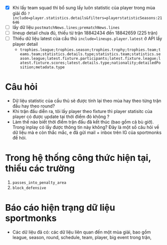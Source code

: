  - [x] Khi lấy team squad thì bổ sung lấy luôn statistic của player trong mùa giải đó `?include=player.statistics.details&filters=playerstatisticSeasons:21646`
- [ ] lấy dữ liệu `postmatchNews.lines;prematchNews.lines`
- [ ] lineup detail chưa đủ, thiếu từ trận 18842434 đến 18842659 (225 trận)
- [ ] Thiếu dữ liệu latest của cầu thủ `include=lineups.player.latest` ở API lấy player detail
	- `trophies.league;trophies.season;trophies.trophy;trophies.team;teams.team;statistics.details.type;statistics.team;statistics.season.league;latest.fixture.participants;latest.fixture.league;latest.fixture.scores;latest.details.type;nationality;detailedPosition;metadata.type`


# Câu hỏi
- Dữ liệu statistic của cầu thủ sẽ được tính lại theo mùa hay theo từng trận đấu hay theo round?
- Khi trận đấu diễn ra, tôi lấy player theo fixture thì player statisitc của player có được update tại thời điểm đó không ?
- Làm thế nào biết thời điểm trận đấu đã kết thúc (bao gồm cả bù giờ). Trong inplay có lấy được thông tin này không?
Đây là một số câu hỏi về dữ liệu mà e còn thắc mắc, e đã gửi mail + inbox trên IG của sportmonks để hỏi.


# Trong hệ thống công thức hiện tại, thiếu các trường

 1. `passes_into_penalty_area`
 2. `block_defensive`
 
 # Báo cáo hiện trạng dữ liệu sportmonks
 
- Các dữ liệu đã có: các dữ liệu liên quan đến một mùa giải, bao gồm league, season, round, schedule, team, player, big event trong trận, 

<!--stackedit_data:
eyJoaXN0b3J5IjpbNTkzMTA0OTY0LC0xOTE2Mzg0OTE2LC0xNT
kwMTY1MTI3LC0yMDg5MzYyMzQ4LC0yMDY4NTExMzUxLC0xMzQz
NDE4NTA4LDE0ODE0OTgyMTEsLTkxMDEwNzUyMywyMTE1OTI0Nz
UwLDU0MTMzNzA2OSw0NzU1NDI2NjQsNjQzMzgyOTg1LDM2MzI4
NDAyMCwxMzE3MzczODkxLDE4OTAxOTkwNDksMTIxOTY0NDI5OS
wxNzM0MDYyNTg4LDUzNDYwMzE5NywxNjI5NjMxMTQ3XX0=
-->